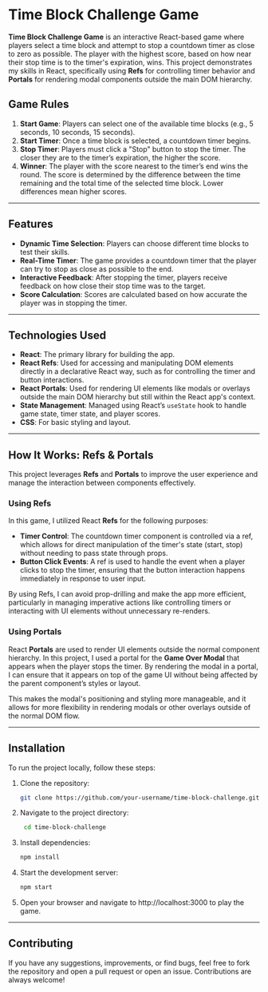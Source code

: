 # Time Block Challenge Game

**Time Block Challenge Game** is an interactive React-based game where players select a time block and attempt to stop a countdown timer as close to zero as possible. The player with the highest score, based on how near their stop time is to the timer's expiration, wins. This project demonstrates my skills in React, specifically using **Refs** for controlling timer behavior and **Portals** for rendering modal components outside the main DOM hierarchy.

## Game Rules

1. **Start Game**: Players can select one of the available time blocks (e.g., 5 seconds, 10 seconds, 15 seconds).
2. **Start Timer**: Once a time block is selected, a countdown timer begins.
3. **Stop Timer**: Players must click a "Stop" button to stop the timer. The closer they are to the timer’s expiration, the higher the score.
4. **Winner**: The player with the score nearest to the timer’s end wins the round. The score is determined by the difference between the time remaining and the total time of the selected time block. Lower differences mean higher scores.

---

## Features

- **Dynamic Time Selection**: Players can choose different time blocks to test their skills.
- **Real-Time Timer**: The game provides a countdown timer that the player can try to stop as close as possible to the end.
- **Interactive Feedback**: After stopping the timer, players receive feedback on how close their stop time was to the target.
- **Score Calculation**: Scores are calculated based on how accurate the player was in stopping the timer.

---

## Technologies Used

- **React**: The primary library for building the app.
- **React Refs**: Used for accessing and manipulating DOM elements directly in a declarative React way, such as for controlling the timer and button interactions.
- **React Portals**: Used for rendering UI elements like modals or overlays outside the main DOM hierarchy but still within the React app's context.
- **State Management**: Managed using React’s `useState` hook to handle game state, timer state, and player scores.
- **CSS**: For basic styling and layout.

---

## How It Works: Refs & Portals

This project leverages **Refs** and **Portals** to improve the user experience and manage the interaction between components effectively.

### **Using Refs**

In this game, I utilized React **Refs** for the following purposes:

- **Timer Control**: The countdown timer component is controlled via a ref, which allows for direct manipulation of the timer's state (start, stop) without needing to pass state through props.
- **Button Click Events**: A ref is used to handle the event when a player clicks to stop the timer, ensuring that the button interaction happens immediately in response to user input.

By using Refs, I can avoid prop-drilling and make the app more efficient, particularly in managing imperative actions like controlling timers or interacting with UI elements without unnecessary re-renders.

### **Using Portals**

React **Portals** are used to render UI elements outside the normal component hierarchy. In this project, I used a portal for the **Game Over Modal** that appears when the player stops the timer. By rendering the modal in a portal, I can ensure that it appears on top of the game UI without being affected by the parent component’s styles or layout.

This makes the modal's positioning and styling more manageable, and it allows for more flexibility in rendering modals or other overlays outside of the normal DOM flow.

---

## Installation

To run the project locally, follow these steps:

1. Clone the repository:
   ```bash
   git clone https://github.com/your-username/time-block-challenge.git
2. Navigate to the project directory:
   ```bash
    cd time-block-challenge
3. Install dependencies:
   ```bash
   npm install
4. Start the development server:
   ```bash
   npm start
5. Open your browser and navigate to http://localhost:3000 to play the game.

---

## Contributing

If you have any suggestions, improvements, or find bugs, feel free to fork the repository and open a pull request or open an issue. Contributions are always welcome!
   
